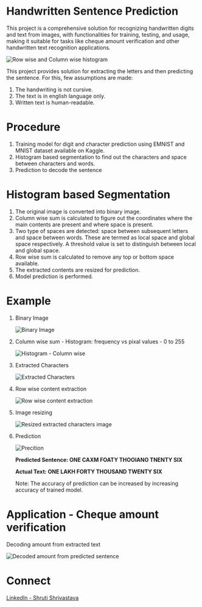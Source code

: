 # Handwritten Sentence Prediction

This project is a comprehensive solution for recognizing handwritten digits and text from images, with functionalities for training, testing, and usage, making it suitable for tasks like cheque amount verification and other handwritten text recognition applications.

![Row wise and Column wise histogram](https://github.com/theiturhs/handwritten-sentence-prediction/assets/96874023/8c40abef-dde6-4def-9013-84746ebc8c82)


This project provides solution for extracting the letters and then predicting the sentence. For this, few assumptions are made:

1. The handwriting is not cursive.
2. The text is in english language only.
3. Written text is human-readable.

# Procedure

1. Training model for digit and character prediction using EMNIST and MNIST dataset available on Kaggle.
2. Histogram based segmentation to find out the characters and space between characters and words.
3. Prediction to decode the sentence

# Histogram based Segmentation

1. The original image is converted into binary image.
2. Column wise sum is calculated to figure out the coordinates where the main contents are present and where space is present.
3. Two type of spaces are detected: space between subsequent letters and space between words. These are termed as local space and global space respectively. A threshold value is set to distinguish between local and global space.
4. Row wise sum is calculated to remove any top or bottom space available.
5. The extracted contents are resized for prediction.
6. Model prediction is performed.

# Example

1. Binary Image

   ![Binary Image](https://github.com/theiturhs/handwritten-sentence-prediction/assets/96874023/5066ad97-735b-4671-9701-34a7fc26f3c3)

2. Column wise sum - Histogram: frequency vs pixal values - 0 to 255

   ![Histogram - Column wise](https://github.com/theiturhs/handwritten-sentence-prediction/assets/96874023/2f245fe9-44ab-4ac5-9fad-52c18306dd38)

3. Extracted Characters

   ![Extracted Characters](https://github.com/theiturhs/handwritten-sentence-prediction/assets/96874023/a71cce9f-2815-4a32-8bf3-21834e5e7d97)

4. Row wise content extraction

   	![Row wise content extraction](https://github.com/theiturhs/handwritten-sentence-prediction/assets/96874023/aaff505f-6e94-422f-ae21-a632bacc2c64)


5. Image resizing

   ![Resized extracted characters image](https://github.com/theiturhs/handwritten-sentence-prediction/assets/96874023/a4711ab6-2384-47f9-bcc6-77aca913ae57)

6. Prediction

   ![Precition](https://github.com/theiturhs/handwritten-sentence-prediction/assets/96874023/acfe1e72-f060-4ae7-8650-6e04b4d5e0ed)

   **Predicted Sentence: ONE CAXM FOATY THOOIANO TNENTY SIX**
   
   **Actual Text: ONE LAKH FORTY THOUSAND TWENTY SIX**

   Note: The accuracy of prediction can be increased by increasing accuracy of trained model.


# Application - Cheque amount verification

Decoding amount from extracted text

![Decoded amount from predicted sentence](https://github.com/theiturhs/handwritten-sentence-prediction/assets/96874023/ecc43e46-e87a-4eb0-852e-edd3b9edd8c6)



# Connect

[LinkedIn - Shruti Shrivastava](https://www.linkedin.com/in/shrutikshrivastava/)
